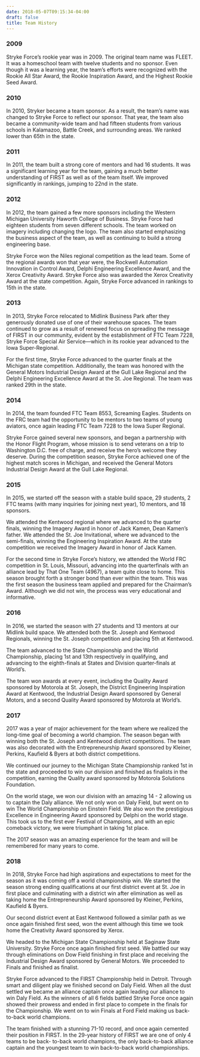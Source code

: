 ```yaml
---
date: 2018-05-07T09:15:34-04:00
draft: false
title: Team History
---
```


### 2009

Stryke Force’s rookie year was in 2009. The original team name was FLEET. It was a homeschool team with twelve students and no sponsor. Even though it was a learning year, the team’s efforts were recognized with the Rookie All Star Award, the Rookie Inspiration Award, and the Highest Rookie Seed Award.

### 2010

In 2010, Stryker became a team sponsor. As a result, the team’s name was changed to Stryke Force to reflect our sponsor. That year, the team also became a community-wide team and had fifteen students from various schools in Kalamazoo, Battle Creek, and surrounding areas. We ranked lower than 65th in the state.

### 2011

In 2011, the team built a strong core of mentors and had 16 students. It was a significant learning year for the team, gaining a much better understanding of FIRST as well as of the team itself. We improved significantly in rankings, jumping to 22nd in the state.

### 2012

In 2012, the team gained a few more sponsors including the Western Michigan University Haworth College of Business. Stryke Force had eighteen students from seven different schools. The team worked on imagery including changing the logo. The team also started emphasizing the business aspect of the team, as well as continuing to build a strong engineering base.

Stryke Force won the Niles regional competition as the lead team. Some of the regional awards won that year were, the Rockwell Automation Innovation in Control Award, Delphi Engineering Excellence Award, and the Xerox Creativity Award. Stryke Force also was awarded the Xerox Creativity Award at the state competition. Again, Stryke Force advanced in rankings to 15th in the state.

### 2013

In 2013, Stryke Force relocated to Midlink Business Park after they generously donated use of one of their warehouse spaces. The team continued to grow as a result of renewed focus on spreading the message of FIRST in our community, evident by the establishment of FTC Team 7228, Stryke Force Special Air Service—which in its rookie year advanced to the Iowa Super-Regional.

For the first time, Stryke Force advanced to the quarter finals at the Michigan state competition. Additionally, the team was honored with the General Motors Industrial Design Award at the Gull Lake Regional and the Delphi Engineering Excellence Award at the St. Joe Regional. The team was ranked 29th in the state.

### 2014

In 2014, the team founded FTC Team 8553, Screaming Eagles. Students on the FRC team had the opportunity to be mentors to two teams of young aviators, once again leading FTC Team 7228 to the Iowa Super Regional.

Stryke Force gained several new sponsors, and began a partnership with the Honor Flight Program, whose mission is to send veterans on a trip to Washington D.C. free of charge, and receive the hero’s welcome they deserve. During the competition season, Stryke Force achieved one of the highest match scores in Michigan, and received the General Motors Industrial Design Award at the Gull Lake Regional.

### 2015

In 2015, we started off the season with a stable build space, 29 students, 2 FTC teams (with many inquiries for joining next year), 10 mentors, and 18 sponsors.

We attended the Kentwood regional where we advanced to the quarter finals, winning the Imagery Award in honor of Jack Kamen, Dean Kamen’s father. We attended the St. Joe Invitational, where we advanced to the semi-finals, winning the Engineering Inspiration Award. At the state competition we received the Imagery Award in honor of Jack Kamen.

For the second time in Stryke Force’s history, we attended the World FRC competition in St. Louis, Missouri, advancing into the quarterfinals with an alliance lead by That One Team (4967), a team quite close to home. This season brought forth a stronger bond than ever within the team. This was the first season the business team applied and prepared for the Chairman’s Award. Although we did not win, the process was very educational and informative.

### 2016

In 2016, we started the season with 27 students and 13 mentors at our Midlink build space. We attended both the St. Joseph and Kentwood Regionals, winning the St. Joseph competition and placing 5th at Kentwood.

The team advanced to the State Championship and the World Championship, placing 1st and 13th respectively in qualifying, and advancing to the eighth-finals at States and Division quarter-finals at World’s.

The team won awards at every event, including the Quality Award sponsored by Motorola at St. Joseph, the District Engineering Inspiration Award at Kentwood, the Industrial Design Award sponsored by General Motors, and a second Quality Award sponsored by Motorola at World’s.

### 2017

2017 was a year of major achievement for the team where we realized the long-time goal of becoming a world champion. The season began with winning both the St. Joseph and Kentwood district competitions. The team was also decorated with the Entrepreneurship Award sponsored by Kleiner, Perkins, Kaufield & Byers at both district competitions.

We continued our journey to the Michigan State Championship ranked 1st in the state and proceeded to win our division and finished as finalists in the competition, earning the Quality award sponsored by Motorola Solutions Foundation.

On the world stage, we won our division with an amazing 14 - 2 allowing us to captain the Daly alliance. We not only won on Daly Field, but went on to win The World Championship on Einstein Field. We also won the prestigious Excellence in Engineering Award sponsored by Delphi on the world stage. This took us to the first ever Festival of Champions, and with an epic comeback victory, we were triumphant in taking 1st place.

The 2017 season was an amazing experience for the team and will be remembered for many years to come.

### 2018

In 2018, Stryke Force had high aspirations and expectations to meet for the season as it was coming off a world championship win. We started the season strong ending qualifications at our first district event at St. Joe in first place and culminating with a district win after elimination as well as taking home the Entrepreneurship Award sponsored by Kleiner, Perkins, Kaufield & Byers.

Our second district event at East Kentwood followed a similar path as we once again finished first seed, won the event although this time we took home the Creativity Award sponsored by Xerox.

We headed to the Michigan State Championship held at Saginaw State University. Stryke Force once again finished first seed. We battled our way through eliminations on Dow Field finishing in first place and receiving the Industrial Design Award sponsored by General Motors. We proceeded to Finals and finished as finalist.

Stryke Force advanced to the FIRST Championship held in Detroit. Through smart and diligent play we finished second on Daly Field. When all the dust settled we became an alliance captain once again leading our alliance to win Daly Field. As the winners of all 6 fields battled Stryke Force once again showed their prowess and ended in first place to compete in the finals for the Championship. We went on to win Finals at Ford Field making us back-to-back world champions.

The team finished with a stunning 71-10 record, and once again cemented their position in FIRST. In the 29-year history of FIRST we are one of only 4 teams to be back- to-back world champions, the only back-to-back alliance captain and the youngest team to win back-to-back world championships.

